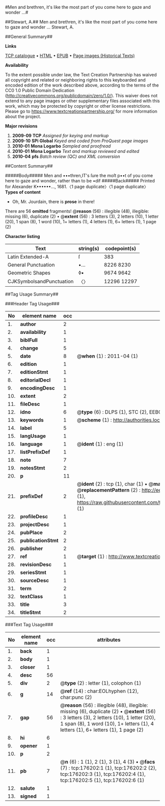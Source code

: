 #Men and brethren, it's like the most part of you come here to gaze and wonder ...#

##Stewart, A.##
Men and brethren, it's like the most part of you come here to gaze and wonder ...
Stewart, A.

##General Summary##

**Links**

[TCP catalogue](http://www.ota.ox.ac.uk/tcp/)  • 
[HTML](http://tei.it.ox.ac.uk/tcp/Texts-HTML/free/B05/B05972.html)  • 
[EPUB](http://tei.it.ox.ac.uk/tcp/Texts-EPUB/free/B05/B05972.epub) • 
[Page images (Historical Texts)](https://historicaltexts.jisc.ac.uk/eebo-52614965e)

**Availability**

To the extent possible under law, the Text Creation Partnership has waived all copyright and related or neighboring rights to this keyboarded and encoded edition of the work described above, according to the terms of the CC0 1.0 Public Domain Dedication (http://creativecommons.org/publicdomain/zero/1.0/). This waiver does not extend to any page images or other supplementary files associated with this work, which may be protected by copyright or other license restrictions. Please go to https://www.textcreationpartnership.org/ for more information about the project.

**Major revisions**

1. __2009-09__ __TCP__ *Assigned for keying and markup*
1. __2009-10__ __SPi Global__ *Keyed and coded from ProQuest page images*
1. __2010-01__ __Mona Logarbo__ *Sampled and proofread*
1. __2010-01__ __Mona Logarbo__ *Text and markup reviewed and edited*
1. __2010-04__ __pfs__ *Batch review (QC) and XML conversion*

##Content Summary##

#####Body#####
Men and •••thren,IT's ſure the moſt p••t of you come here to gaze and wonder, rather than to be •dif
#####Back#####
Printed for Alexander K••••••…, 1681.〈1 page duplicate〉〈1 page duplicate〉
**Types of content**

  * Oh, Mr. Jourdain, there is **prose** in there!

There are 56 **omitted** fragments! 
 @__reason__ (56) : illegible (48), illegible: missing (6), duplicate (2)  •  @__extent__ (56) : 3 letters (3), 2 letters (10), 1 letter (20), 1 span (8), 1 word (10), 1+ letters (1), 4 letters (1), 6+ letters (1), 1 page (2)

**Character listing**


|Text|string(s)|codepoint(s)|
|---|---|---|
|Latin Extended-A|ſ|383|
|General Punctuation|•…|8226 8230|
|Geometric Shapes|◊▪|9674 9642|
|CJKSymbolsandPunctuation|〈〉|12296 12297|

##Tag Usage Summary##

###Header Tag Usage###

|No|element name|occ|attributes|
|---|---|---|---|
|1.|__author__|2||
|2.|__availability__|1||
|3.|__biblFull__|1||
|4.|__change__|5||
|5.|__date__|8| @__when__ (1) : 2011-04 (1)|
|6.|__edition__|1||
|7.|__editionStmt__|1||
|8.|__editorialDecl__|1||
|9.|__encodingDesc__|1||
|10.|__extent__|2||
|11.|__fileDesc__|1||
|12.|__idno__|6| @__type__ (6) : DLPS (1), STC (2), EEBO-CITATION (1), OCLC (1), VID (1)|
|13.|__keywords__|1| @__scheme__ (1) : http://authorities.loc.gov/ (1)|
|14.|__label__|5||
|15.|__langUsage__|1||
|16.|__language__|1| @__ident__ (1) : eng (1)|
|17.|__listPrefixDef__|1||
|18.|__note__|7||
|19.|__notesStmt__|2||
|20.|__p__|11||
|21.|__prefixDef__|2| @__ident__ (2) : tcp (1), char (1)  •  @__matchPattern__ (2) : ([0-9\-]+):([0-9IVX]+) (1), (.+) (1)  •  @__replacementPattern__ (2) : http://eebo.chadwyck.com/downloadtiff?vid=$1&page=$2 (1), https://raw.githubusercontent.com/textcreationpartnership/Texts/master/tcpchars.xml#$1 (1)|
|22.|__profileDesc__|1||
|23.|__projectDesc__|1||
|24.|__pubPlace__|2||
|25.|__publicationStmt__|2||
|26.|__publisher__|2||
|27.|__ref__|1| @__target__ (1) : http://www.textcreationpartnership.org/docs/. (1)|
|28.|__revisionDesc__|1||
|29.|__seriesStmt__|1||
|30.|__sourceDesc__|1||
|31.|__term__|2||
|32.|__textClass__|1||
|33.|__title__|3||
|34.|__titleStmt__|2||


###Text Tag Usage###

|No|element name|occ|attributes|
|---|---|---|---|
|1.|__back__|1||
|2.|__body__|1||
|3.|__closer__|1||
|4.|__desc__|56||
|5.|__div__|2| @__type__ (2) : letter (1), colophon (1)|
|6.|__g__|14| @__ref__ (14) : char:EOLhyphen (12), char:punc (2)|
|7.|__gap__|56| @__reason__ (56) : illegible (48), illegible: missing (6), duplicate (2)  •  @__extent__ (56) : 3 letters (3), 2 letters (10), 1 letter (20), 1 span (8), 1 word (10), 1+ letters (1), 4 letters (1), 6+ letters (1), 1 page (2)|
|8.|__hi__|6||
|9.|__opener__|1||
|10.|__p__|2||
|11.|__pb__|7| @__n__ (6) : 1 (1), 2 (1), 3 (1), 4 (3)  •  @__facs__ (7) : tcp:176202:1 (1), tcp:176202:2 (2), tcp:176202:3 (1), tcp:176202:4 (1), tcp:176202:5 (1), tcp:176202:6 (1)|
|12.|__salute__|1||
|13.|__signed__|1||
